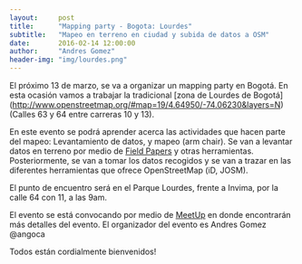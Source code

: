```yaml
---
layout:     post
title:      "Mapping party - Bogota: Lourdes"
subtitle:   "Mapeo en terreno en ciudad y subida de datos a OSM"
date:       2016-02-14 12:00:00
author:     "Andres Gomez"
header-img: "img/lourdes.png"
---
```


El próximo 13 de marzo, se va a organizar un mapping party en Bogotá.
En esta ocasión vamos a trabajar la tradicional [zona de Lourdes de Bogotá]
(http://www.openstreetmap.org/#map=19/4.64950/-74.06230&layers=N) 
(Calles 63 y 64 entre carreras 10 y 13).

En este evento se podrá aprender acerca las actividades que hacen parte del
mapeo: Levantamiento de datos, y mapeo (arm chair).
Se van a levantar datos en terreno por medio de
[Field Papers](http://fieldpapers.org/atlases/2uojxbjc)
y otras herramientas.
Posteriormente, se van a tomar los datos recogidos y se van a trazar en
las diferentes herramientas que ofrece OpenStreetMap (iD, JOSM).

El punto de encuentro será en el Parque Lourdes, frente a Invima, por
la calle 64 con 11, a las 9am.

El evento se está convocando por medio de 
[MeetUp](http://www.meetup.com/Maptime-Colombia-OSM/events/228832727/)
en donde encontrarán más detalles del evento.
El organizador del evento es Andres Gomez @angoca

Todos están cordialmente bienvenidos!
<script>
  (function(i,s,o,g,r,a,m){i['GoogleAnalyticsObject']=r;i[r]=i[r]||function(){
  (i[r].q=i[r].q||[]).push(arguments)},i[r].l=1*new Date();a=s.createElement(o),
  m=s.getElementsByTagName(o)[0];a.async=1;a.src=g;m.parentNode.insertBefore(a,m)
  })(window,document,'script','https://www.google-analytics.com/analytics.js','ga');

  ga('create', 'UA-71933255-1', 'auto');
  ga('send', 'pageview');

</script>